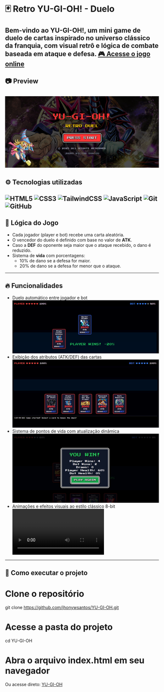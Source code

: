 # 🃏 Retro YU-GI-OH! - Duelo
Bem-vindo ao **YU-GI-OH!**, um mini game de duelo de cartas inspirado no universo clássico da franquia, com visual retrô e lógica de combate baseada em ataque e defesa.
[🎮 Acesse o jogo online](https://jhonywsantos.github.io/YU-GI-OH/)
---

## 📷 Preview
![Preview do jogo](https://raw.githubusercontent.com/jhonywsantos/YU-GI-OH/main/src/assets/information/YugiohCover.jpeg)
---

## ⚙️ Tecnologias utilizadas

![HTML5](https://img.shields.io/badge/HTML5-E34F26?style=for-the-badge&logo=html5&logoColor=fff)
![CSS3](https://img.shields.io/badge/CSS3-1572B6?style=for-the-badge&logo=css3&logoColor=fff)
![TailwindCSS](https://img.shields.io/badge/TailwindCSS-38B2AC?style=for-the-badge&logo=tailwind-css&logoColor=fff)
![JavaScript](https://img.shields.io/badge/JavaScript-F7DF1E?style=for-the-badge&logo=javascript&logoColor=000)
![Git](https://img.shields.io/badge/Git-F05032?style=for-the-badge&logo=git&logoColor=fff)
![GitHub](https://img.shields.io/badge/GitHub-181717?style=for-the-badge&logo=github&logoColor=fff)
---

## 🧠 Lógica do Jogo
- Cada jogador (player e bot) recebe uma carta aleatória.
- O vencedor do duelo é definido com base no valor de **ATK**.
- Caso a **DEF** do oponente seja maior que o ataque recebido, o dano é reduzido.
- Sistema de **vida** com porcentagens:
  - 10% de dano se a defesa for maior.
  - 20% de dano se a defesa for menor que o ataque.
---

## 🔥 Funcionalidades
- Duelo automático entre jogador e bot
![Preview do jogo](https://raw.githubusercontent.com/jhonywsantos/YU-GI-OH/main/src/assets/information/YugiohDuel.png)
- Exibição dos atributos (ATK/DEF) das cartas
![Preview do jogo](https://raw.githubusercontent.com/jhonywsantos/YU-GI-OH/main/src/assets/information/YugiohCards.jpeg)
- Sistema de pontos de vida com atualização dinâmica
![Preview do jogo](https://raw.githubusercontent.com/jhonywsantos/YU-GI-OH/main/src/assets/information/YugiohWinner.jpeg)
- Animações e efeitos visuais ao estilo clássico 8-bit
![Preview do jogo](https://github.com/jhonywsantos/YU-GI-OH/raw/refs/heads/main/src/assets/information/YugiohAnimation.mp4)
---

## 🚀 Como executar o projeto

# Clone o repositório
git clone https://github.com/jhonywsantos/YU-GI-OH.git

# Acesse a pasta do projeto
cd YU-GI-OH

# Abra o arquivo index.html em seu navegador
Ou acesse direto: [YU-GI-OH](https://jhonywsantos.github.io/YU-GI-OH/)

